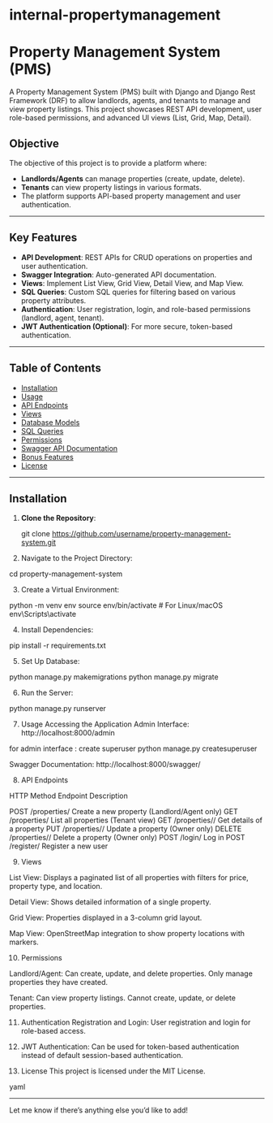 # internal-propertymanagement
# Property Management System (PMS)

A Property Management System (PMS) built with Django and Django Rest Framework (DRF) to allow landlords, agents, and tenants to manage and view property listings. This project showcases REST API development, user role-based permissions, and advanced UI views (List, Grid, Map, Detail).

## Objective

The objective of this project is to provide a platform where:
- **Landlords/Agents** can manage properties (create, update, delete).
- **Tenants** can view property listings in various formats.
- The platform supports API-based property management and user authentication.

---

## Key Features

- **API Development**: REST APIs for CRUD operations on properties and user authentication.
- **Swagger Integration**: Auto-generated API documentation.
- **Views**: Implement List View, Grid View, Detail View, and Map View.
- **SQL Queries**: Custom SQL queries for filtering based on various property attributes.
- **Authentication**: User registration, login, and role-based permissions (landlord, agent, tenant).
- **JWT Authentication (Optional)**: For more secure, token-based authentication.

---

## Table of Contents

- [Installation](#installation)
- [Usage](#usage)
- [API Endpoints](#api-endpoints)
- [Views](#views)
- [Database Models](#database-models)
- [SQL Queries](#sql-queries)
- [Permissions](#permissions)
- [Swagger API Documentation](#swagger-api-documentation)
- [Bonus Features](#bonus-features)
- [License](#license)

---

## Installation

1. **Clone the Repository**:
   
   git clone https://github.com/username/property-management-system.git

2. Navigate to the Project Directory:


cd property-management-system

3. Create a Virtual Environment:


python -m venv env
source env/bin/activate   # For Linux/macOS
env\Scripts\activate   

4. Install Dependencies:


pip install -r requirements.txt

5. Set Up Database:


python manage.py makemigrations
python manage.py migrate

6. Run the Server:


python manage.py runserver

7. Usage
Accessing the Application
Admin Interface: http://localhost:8000/admin 

for admin interface :
create superuser
python manage.py createsuperuser


Swagger Documentation: http://localhost:8000/swagger/

8. API Endpoints

HTTP         Method	Endpoint	            Description

POST	   /properties/	            Create a new property (Landlord/Agent only)
GET	       /properties/	List         all properties (Tenant view)
GET	       /properties/<id>/	    Get details of a property
PUT     	/properties/<id>/	   Update a property (Owner only)
DELETE	  /properties/<id>/	      Delete a property (Owner only)
POST       /login/	                 Log in
POST	  /register/	            Register a new user

9. Views

List View: Displays a paginated list of all properties with filters for price, property type, and location.

Detail View: Shows detailed information of a single property.

Grid View: Properties displayed in a 3-column grid layout.

Map View: OpenStreetMap integration to show property locations with markers.

10. Permissions

Landlord/Agent:
Can create, update, and delete properties.
Only manage properties they have created.

Tenant:
Can view property listings.
Cannot create, update, or delete properties.


11. Authentication
Registration and Login: User registration and login for role-based access.


12. JWT Authentication: Can be used for token-based authentication instead of default session-based authentication.

13. License
This project is licensed under the MIT License.

yaml

--- 

Let me know if there’s anything else you’d like to add!
